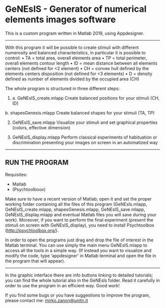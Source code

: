 # GeNEsIS - Generator of numerical elements images software
This is a custom program written in Matlab 2019, using Appdesigner. 

--------------------------------------------------------------------------------------------------------------------------------------------------------------------------

With this program it will be possible to create stimuli with different numerosity and balanced characteristics, in particular it is possible to control:
•	TA = total area, overall elements area
•	TP = total perimeter, overall elements contour length
•	ID = mean distance between all elements centers (not defined for <2 element)
•	CH = convex hull defined by the elements centers disposition (not defined for <3 elements)
•	D = density defined as number of elements divided by the occupied area (CH)

The whole program is structured in three different steps:

1.	a. GeNEsIS_create.mlapp
Create balanced positions for your stimuli (CH, ID)

b. shapesGenesis.mlapp
Create balanced shapes for your stimuli (TA, TP)

2.	GeNEsIS_save.mlapp
Visualize your stimuli and set graphical properties (colors, effective dimension)

3.	GeNEsIS_display.mlapp
Perform classical experiments of habituation or discrimination presenting your images on screen in an automatized way

---------------------------------------------------------------------------------------------------------------------------------------------------------------------------
RUN THE PROGRAM
----------------------------------------------------------------------------------------------------------------------------------------------------------------------------
Requisites:
- Matlab
- (Psychtoolboox)

Make sure to have a recent version of Matlab; open it and set the proper working folder containing all the files of this program (GeNEsIs.mlapp, GeNEsIS_create.mlapp, shapesGenesis.mlapp, GeNEsIS_save.mlapp, GeNEsIS_display.mlapp and eventual Matlab files you will save during your work). 
Moreover, if you want to perform the final experiment (present the stimuli on screen with GeNEsIS_display), you need to install Psychtoolbox (http://psychtoolbox.org/).

In order to open the programs just drag and drop the file of interest in the Matlab terminal.
You can use simply the main menu GeNEsIS.mlapp to access all the tools in a simple way.
(If instead you want to visualize and modify the code, type ‘appdesigner’ in Matlab terminal and open the file in the program that will appear).

---------------------------------------------------------------------------------------------------------------------------------------------------------------------------

In the graphic interface there are info buttons linking to detailed tutorials; you can find the whole tutorial also in the GeNEsIs folder. Read it carefully in order to use the program in an efficient way.
Good work!

If you find some bugs or you have suggestions to improve the program, please contact me: mirko.zanon@unitn.it

